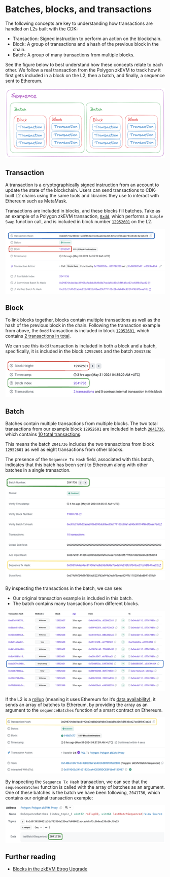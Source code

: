 # Batches, blocks, and transactions

The following concepts are key to understanding how transactions are handled on L2s built with the CDK:

- Transaction: Signed instruction to perform an action on the blockchain.
- Block: A group of transactions and a hash of the previous block in the chain.
- Batch: A group of many transactions from multiple blocks.

See the figure below to best understand how these concepts relate to each other. We follow a real transaction from the Polygon zkEVM to track how it first gets included in a block on the L2, then a batch, and finally, a sequence sent to Ethereum.

![Batches, blocks, transactions](../../img/cdk/sequence-batch-block-transaction.png)

## Transaction

A transaction is a cryptographically signed instruction from an account to update the state of the blockchain. Users can send transactions to CDK-built L2 chains using the same tools and libraries they use to interact with Ethereum such as MetaMask.

Transactions are included in blocks, and these blocks fill batches. Take as an example of a Polygon zkEVM transaction, [`0xdd`](https://zkevm.polygonscan.com/tx/0xdd3f79c24886310ddf868ad1d36aadc6a3b6495048f68aad765c658c42426ef8), which performs a `Simple Swap` function call, and is included in block number [`12952601`](https://zkevm.polygonscan.com/block/12952601) on the L2.

![Transaction with Block Number](../../img/cdk/transaction-block.png)

## Block

To link blocks together, blocks contain multiple transactions as well as the hash of the previous block in the chain. Following the transaction example from above, the `0xdd` transaction is included in block [`12952601`](https://zkevm.polygonscan.com/block/12952601), which contains [2 transactions in total](https://zkevm.polygonscan.com/txs?block=12952601).

We can see this `0xdd` transaction is included in both a block and a batch, specifically, it is included in the block `12952601` and the batch `2041736`:

![Block and Batch](../../img/cdk/block-batch.png)

## Batch

Batches contain multiple transactions from multiple blocks. The two total transactions from our example block `12952601` are included in batch [`2041736`](https://zkevm.polygonscan.com/batch/2041736), which contains [10 total transactions](https://zkevm.polygonscan.com/txs?batch=2041736).

This means the batch `2041736` includes the two transactions from block `12952601` as well as eight transactions from other blocks.

The presence of the `Sequence Tx Hash` field, associated with this batch, indicates that this batch has been sent to Ethereum along with other batches in a single transaction.

![Batch of transactions](../../img/cdk/batch-overview.png)

By inspecting the transactions in the batch, we can see:

- Our original transaction example is included in this batch.
- The batch contains many transactions from different blocks.

![Transaction found inside batch](../../img/cdk/transaction-in-batch.png)

If the L2 is a [rollup](./layer2s.md) (meaning it uses Ethereum for it&rsquo;s [data availability](https://docs.polygon.technology/cdk/glossary/#data-availability)), it sends an array of batches to Ethereum, by providing the array as an argument to the `sequenceBatches` function of a smart contract on Ethereum.

![Sequence Transaction](../../img/cdk/sequence-transaction.png)

By inspecting the `Sequence Tx Hash` transaction, we can see that the `sequenceBatches` function is called with the array of batches as an argument. One of these batches is the batch we have been following, `2041736`, which contains our original transaction example:

![Last Batch Sequenced](../../img/cdk/last-batch-sequenced.png)

## Further reading

- [Blocks in the zkEVM Etrog Upgrade](https://docs.polygon.technology/zkEVM/architecture/protocol/etrog-upgrade/?h=blocks#etrog-blocks)
